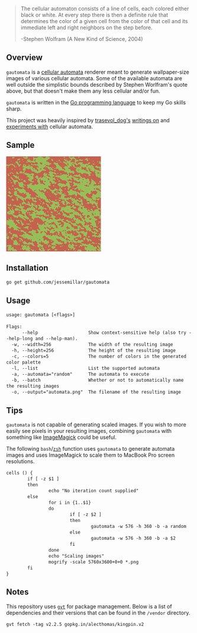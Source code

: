 > The cellular automaton consists of a line of cells, each colored either black or white. At every step there is then a definite rule that determines the color of a given cell from the color of that cell and its immediate left and right neighbors on the step before.
>
> -Stephen Wolfram (A New Kind of Science, 2004)

## Overview
`gautomata` is a [cellular automata](https://en.wikipedia.org/wiki/Cellular_automaton) renderer meant to generate wallpaper-size images of various cellular automata. Some of the available automata are well outside the simplistic bounds described by Stephen Worlfram's quote above, but that doesn't make them any less cellular and/or fun.

`gautomata` is written in the [Go programming language](https://golang.org/) to keep my Go skills sharp.

This project was heavily inspired by [trasevol_dog's](https://twitter.com/TRASEVOL_DOG) [writings on](https://trasevol.dog/2017/03/14/doodle-insights-8-cellular-automata-aka-black-magic/) and [experiments with](https://www.lexaloffle.com/bbs/?tid=28308) cellular automata.

## Sample
![Sample](https://github.com/jessemillar/gautomata/raw/master/automata.png)

## Installation
```
go get github.com/jessemillar/gautomata
```

## Usage
```
usage: gautomata [<flags>]

Flags:
      --help                   Show context-sensitive help (also try --help-long and --help-man).
  -w, --width=256              The width of the resulting image
  -h, --height=256             The height of the resulting image
  -c, --colors=5               The number of colors in the generated color palette
  -l, --list                   List the supported automata
  -a, --automata="random"      The automata to execute
  -b, --batch                  Whether or not to automatically name the resulting images
  -o, --output="automata.png"  The filename of the resulting image
```

## Tips
`gautomata` is not capable of generating scaled images. If you wish to more easily see pixels in your resulting images, combining `gautomata` with something like [ImageMagick](https://www.imagemagick.org/script/index.php) could be useful. 

The following `bash`/[`zsh`](http://ohmyz.sh/) function uses `gautomata` to generate automata images and uses ImageMagick to scale them to MacBook Pro screen resolutions.
```
cells () {
        if [ -z $1 ]
        then
                echo "No iteration count supplied"
        else
                for i in {1..$1}
                do
                        if [ -z $2 ]
                        then
                                gautomata -w 576 -h 360 -b -a random
                        else
                                gautomata -w 576 -h 360 -b -a $2
                        fi
                done
                echo "Scaling images"
                mogrify -scale 5760x3600+0+0 *.png
        fi
}

```

## Notes
This repository uses [`gvt`](https://github.com/FiloSottile/gvt) for package management. Below is a list of dependencies and their versions that can be found in the `/vendor` directory.
```
gvt fetch -tag v2.2.5 gopkg.in/alecthomas/kingpin.v2
```
